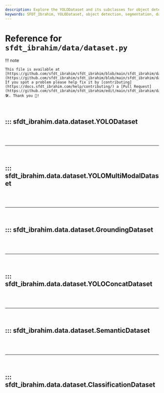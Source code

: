```yaml
---
description: Explore the YOLODataset and its subclasses for object detection, segmentation, and multi-modal tasks. Find details on dataset loading, caching, and augmentation.
keywords: SFDT_Ibrahim, YOLODataset, object detection, segmentation, dataset loading, caching, data augmentation
---
```


# Reference for `sfdt_ibrahim/data/dataset.py`

!!! note

    This file is available at [https://github.com/sfdt_ibrahim/sfdt_ibrahim/blob/main/sfdt_ibrahim/data/dataset.py](https://github.com/sfdt_ibrahim/sfdt_ibrahim/blob/main/sfdt_ibrahim/data/dataset.py). If you spot a problem please help fix it by [contributing](https://docs.sfdt_ibrahim.com/help/contributing/) a [Pull Request](https://github.com/sfdt_ibrahim/sfdt_ibrahim/edit/main/sfdt_ibrahim/data/dataset.py) 🛠️. Thank you 🙏!

<br>

## ::: sfdt_ibrahim.data.dataset.YOLODataset

<br><br><hr><br>

## ::: sfdt_ibrahim.data.dataset.YOLOMultiModalDataset

<br><br><hr><br>

## ::: sfdt_ibrahim.data.dataset.GroundingDataset

<br><br><hr><br>

## ::: sfdt_ibrahim.data.dataset.YOLOConcatDataset

<br><br><hr><br>

## ::: sfdt_ibrahim.data.dataset.SemanticDataset

<br><br><hr><br>

## ::: sfdt_ibrahim.data.dataset.ClassificationDataset

<br><br>

